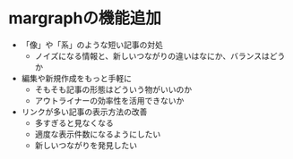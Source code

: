 # margraphの機能追加

- 「像」や「系」のような短い記事の対処
  - ノイズになる情報と、新しいつながりの違いはなにか、バランスはどうか
- 編集や新規作成をもっと手軽に
  - そもそも記事の形態はどういう物がいいのか
  - アウトライナーの効率性を活用できないか
- リンクが多い記事の表示方法の改善
  - 多すぎると見なくなる
  - 適度な表示件数になるようにしたい
  - 新しいつながりを発見したい
